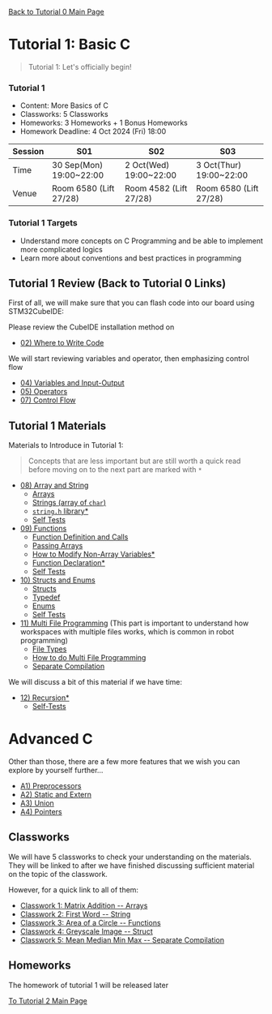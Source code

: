 [Back to Tutorial 0 Main Page](../tutorial-0-self-learn-basic-c/README.md) 


# Tutorial 1: Basic C

> Tutorial 1: Let's officially begin!

### Tutorial 1

- Content: More Basics of C
- Classworks: 5 Classworks
- Homeworks: 3 Homeworks + 1 Bonus Homeworks
- Homework Deadline: 4 Oct 2024 (Fri) 18:00

|Session|S01|S02|S03|
|---|---|---|---|
|Time|30 Sep(Mon) 19:00~22:00|2 Oct(Wed) 19:00~22:00|3 Oct(Thur) 19:00~22:00|
|Venue|Room 6580 (Lift 27/28)|Room 4582 (Lift 27/28)|Room 6580 (Lift 27/28)|

### Tutorial 1 Targets

* Understand more concepts on C Programming and be able to implement more complicated logics
* Learn more about conventions and best practices in programming

## Tutorial 1 Review (Back to Tutorial 0 Links)

First of all, we will make sure that you can flash code into our board using STM32CubeIDE:

Please review the CubeIDE installation method on

* [02) Where to Write Code](../tutorial-0-self-learn-basic-c/02-where-to-write-code.md) 

We will start reviewing variables and operator, then emphasizing control flow

* [04) Variables and Input-Output](../tutorial-0-self-learn-basic-c/04-variable-io.md)
* [05) Operators](../tutorial-0-self-learn-basic-c/05-operators.md)
* [07) Control Flow](../tutorial-0-self-learn-basic-c/07-control-flow.md)

## Tutorial 1 Materials

Materials to Introduce in Tutorial 1:

> Concepts that are less important but are still worth a quick read before moving on to the next part are marked with `*`

* [08) Array and String](08-array-string.md)
  * [Arrays](08-array-string.md#arrays)
  * [Strings (array of `char`)](08-array-string.md#string-character-array)
  * [`string.h` library*](08-array-string.md#the-stringh-library)
  * [Self Tests](08-array-string.md#self-test)
* [09) Functions](09-functions.md) 
  * [Function Definition and Calls](09-functions.md#function-definition-and-call)
  * [Passing Arrays](09-functions.md#pass-an-array-to-a-function)
  * [How to Modify Non-Array Variables*](09-functions.md#how-to-modify-non-array-variables-in-functions)
  * [Function Declaration*](09-functions.md#function-declaration)
  * [Self Tests](09-functions.md#self-tests)
* [10) Structs and Enums](10-struct.md)
  * [Structs](10-struct.md#struct)
  * [Typedef](10-struct.md#typedef)
  * [Enums](10-struct.md#enum)
  * [Self Tests](10-struct.md#self-test)
* [11) Multi File Programming](11-multi-file-programming.md) (This part is important to understand how workspaces with multiple files works, which is common in robot programming)
  * [File Types](11-multi-file-programming.md#file-types)
  * [How to do Multi File Programming](11-multi-file-programming.md#multi-file-programming-1)
  * [Separate Compilation](11-multi-file-programming.md#separate-compilation)

We will discuss a bit of this material if we have time:

* [12) Recursion*](12-recursion.md)
  * [Self-Tests](12-recursion.md#self-test) 

# Advanced C

Other than those, there are a few more features that we wish you can explore by yourself further...

* [A1) Preprocessors](a1-preprocessor.md)
* [A2) Static and Extern](a2-static-extern.md)
* [A3) Union](a3-union.md)
* [A4) Pointers](a4-pointers.md)

## Classworks

We will have 5 classworks to check your understanding on the materials. They will be linked to after we have finished discussing sufficient material on the topic of the classwork.

However, for a quick link to all of them:

* [Classwork 1: Matrix Addition -- Arrays](classwork/classwork-1-matrix-addition.md)
* [Classwork 2: First Word -- String](classwork/classwork-2-first-word.md)
* [Classwork 3: Area of a Circle -- Functions](classwork/classwork-3-area-of-circle.md)
* [Classwork 4: Greyscale Image -- Struct](classwork/classwork-4-greyscale-image.md)
* [Classwork 5: Mean Median Min Max -- Separate Compilation](classwork/classwork-5-mean-median-min-max/README.md)

## Homeworks

The homework of tutorial 1 will be released later

[To Tutorial 2 Main Page](../tutorial-2-basic-io/README.md) 
